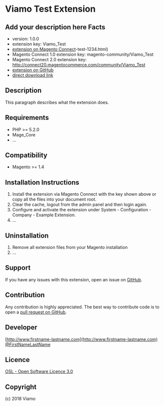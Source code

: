 Viamo Test Extension
=====================
Add your description here
Facts
-----
- version: 1.0.0
- extension key: Viamo_Test
- [extension on Magento Connect](http://www.magentocommerce.com/magento-connect/viamo)-test-1234.html)
- Magento Connect 1.0 extension key: magento-community/Viamo_Test
- Magento Connect 2.0 extension key: http://connect20.magentocommerce.com/community/Viamo_Test
- [extension on GitHub](https://github.com/viamo/Viamo_Test)
- [direct download link](http://connect.magentocommerce.com/community/get/Viamo_Test-1.0.0.tgz)

Description
-----------
This paragraph describes what the extension does.

Requirements
------------
- PHP >= 5.2.0
- Mage_Core
- ...

Compatibility
-------------
- Magento >= 1.4

Installation Instructions
-------------------------
1. Install the extension via Magento Connect with the key shown above or copy all the files into your document root.
2. Clear the cache, logout from the admin panel and then login again.
3. Configure and activate the extension under System - Configuration - Company - Example Extension.
4. ...

Uninstallation
--------------
1. Remove all extension files from your Magento installation
2. ...

Support
-------
If you have any issues with this extension, open an issue on [GitHub](https://github.com/viamo/Viamo_Test/issues).

Contribution
------------
Any contribution is highly appreciated. The best way to contribute code is to open a [pull request on GitHub](https://help.github.com/articles/using-pull-requests).

Developer
---------

[http://www.firstname-lastname.com](http://www.firstname-lastname.com)
[@FirstNameLastName](https://twitter.com/FirstNameLastName)

Licence
-------
[OSL - Open Software Licence 3.0](http://opensource.org/licenses/osl-3.0.php)

Copyright
---------
(c) 2018 Viamo

